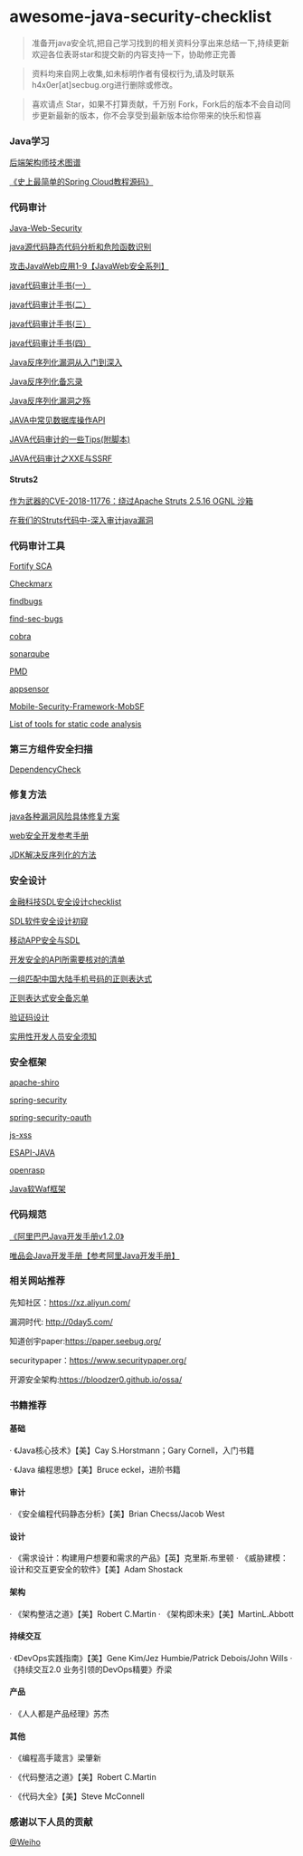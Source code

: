 # awesome-java-security-checklist

> 准备开java安全坑,把自己学习找到的相关资料分享出来总结一下,持续更新欢迎各位表哥star和提交新的内容支持一下，协助修正完善

> 资料均来自网上收集,如未标明作者有侵权行为,请及时联系h4x0er[at]secbug.org进行删除或修改。

> 喜欢请点 Star，如果不打算贡献，千万别 Fork，Fork后的版本不会自动同步更新最新的版本，你不会享受到最新版本给你带来的快乐和惊喜

### Java学习

[后端架构师技术图谱](https://github.com/xingshaocheng/architect-awesome)

[《史上最简单的Spring Cloud教程源码》](https://github.com/forezp/SpringCloudLearning)

### 代码审计
[Java-Web-Security](https://github.com/dschadow/Java-Web-Security)

[java源代码静态代码分析和危险函数识别](https://github.com/Cryin/JavaID)

[攻击JavaWeb应用1-9【JavaWeb安全系列】](https://xz.aliyun.com/t/1085) 

[java代码审计手书(一）](https://xz.aliyun.com/t/3358)

[java代码审计手书(二）](https://xz.aliyun.com/t/3372)

[java代码审计手书(三）](https://xz.aliyun.com/t/3416)

[java代码审计手书(四）](https://xz.aliyun.com/t/3460)

[Java反序列化漏洞从入门到深入](https://xz.aliyun.com/t/2041)

[Java反序列化备忘录](https://xz.aliyun.com/t/2042)

[Java反序列化漏洞之殇](https://xz.aliyun.com/t/2043)

[JAVA中常见数据库操作API](https://xz.aliyun.com/t/1634)

[JAVA代码审计的一些Tips(附脚本)](https://xz.aliyun.com/t/1633)

[JAVA代码审计之XXE与SSRF](https://xz.aliyun.com/t/2761)


#### Struts2

[作为武器的CVE-2018-11776：绕过Apache Struts 2.5.16 OGNL 沙箱](https://xz.aliyun.com/t/3395)

[在我们的Struts代码中-深入审计java漏洞](https://xz.aliyun.com/t/3144)


### 代码审计工具

[Fortify SCA](https://www.microfocus.com/en-us/products/static-code-analysis-sast/overview)

[Checkmarx](https://www.checkmarx.com/)

[findbugs](http://findbugs.sourceforge.net/)

[find-sec-bugs](https://github.com/find-sec-bugs/find-sec-bugs)

[cobra](https://github.com/WhaleShark-Team/cobra)

[sonarqube](https://github.com/SonarSource/sonarqube)

[PMD](https://maven.apache.org/plugins/maven-pmd-plugin/)

[appsensor](https://github.com/jtmelton/appsensor)

[Mobile-Security-Framework-MobSF](https://github.com/MobSF/Mobile-Security-Framework-MobSF)

[List of tools for static code analysis](https://en.wikipedia.org/wiki/List_of_tools_for_static_code_analysis#Java)


### 第三方组件安全扫描

[DependencyCheck](https://github.com/jeremylong/DependencyCheck)

### 修复方法

[java各种漏洞风险具体修复方案](https://github.com/wooyunwang/Fortify)

[web安全开发参考手册](https://www.maniac.vip/2017/08/web%E5%AE%89%E5%85%A8%E5%BC%80%E5%8F%91%E6%89%8B%E5%86%8C.html)

[JDK解决反序列化的方法](https://xz.aliyun.com/t/3210)


### 安全设计

[金融科技SDL安全设计checklist](https://xz.aliyun.com/t/2089)

[SDL软件安全设计初窥](https://xz.aliyun.com/t/226)

[移动APP安全与SDL](https://xz.aliyun.com/t/1185)

[开发安全的API所需要核对的清单](https://github.com/shieldfy/API-Security-Checklist/blob/master/README-zh.md)

[一组匹配中国大陆手机号码的正则表达式](https://github.com/VincentSit/ChinaMobilePhoneNumberRegex)

[正则表达式安全备忘单](https://github.com/attackercan/regexp-security-cheatsheet)

[验证码设计](https://github.com/Hibear/verify)

[实用性开发人员安全须知](https://github.com/FallibleInc/security-guide-for-developers)

### 安全框架

[apache-shiro](http://shiro.apache.org/)

[spring-security](https://github.com/spring-projects/spring-security)

[spring-security-oauth](https://github.com/spring-projects/spring-security-oauth)

[js-xss](https://github.com/leizongmin/js-xss)

[ESAPI-JAVA](https://github.com/ESAPI/esapi-java-legacy)

[openrasp](https://github.com/baidu/openrasp)

[Java软Waf框架](https://xz.aliyun.com/t/513)


### 代码规范

[《阿里巴巴Java开发手册v1.2.0》](https://xz.aliyun.com/t/1131)

[唯品会Java开发手册【参考阿里Java开发手册】](https://github.com/DarLiner/vjtools)


### 相关网站推荐

先知社区：https://xz.aliyun.com/

漏洞时代: http://0day5.com/

知道创宇paper:https://paper.seebug.org/

securitypaper：https://www.securitypaper.org/

开源安全架构:https://bloodzer0.github.io/ossa/


### 书籍推荐

#### 基础

· 《Java核心技术》【美】Cay S.Horstmann；Gary Cornell，入门书籍

· 《Java 编程思想》【美】Bruce eckel，进阶书籍
#### 审计
· 《安全编程代码静态分析》【美】Brian Checss/Jacob West

#### 设计
· 《需求设计：构建用户想要和需求的产品》【英】克里斯.布里顿
· 《威胁建模：设计和交互更安全的软件》【美】Adam Shostack

#### 架构
· 《架构整洁之道》【美】Robert C.Martin
· 《架构即未来》【美】MartinL.Abbott

#### 持续交互
· 《DevOps实践指南》【美】Gene Kim/Jez Humbie/Patrick Debois/John Wills
· 《持续交互2.0 业务引领的DevOps精要》乔梁

#### 产品
· 《人人都是产品经理》苏杰

#### 其他
· 《编程高手箴言》梁肇新

· 《代码整洁之道》【美】Robert C.Martin

· 《代码大全》【美】Steve McConnell
### 感谢以下人员的贡献

[@Weiho](http://github.com/zhaoweiho)
